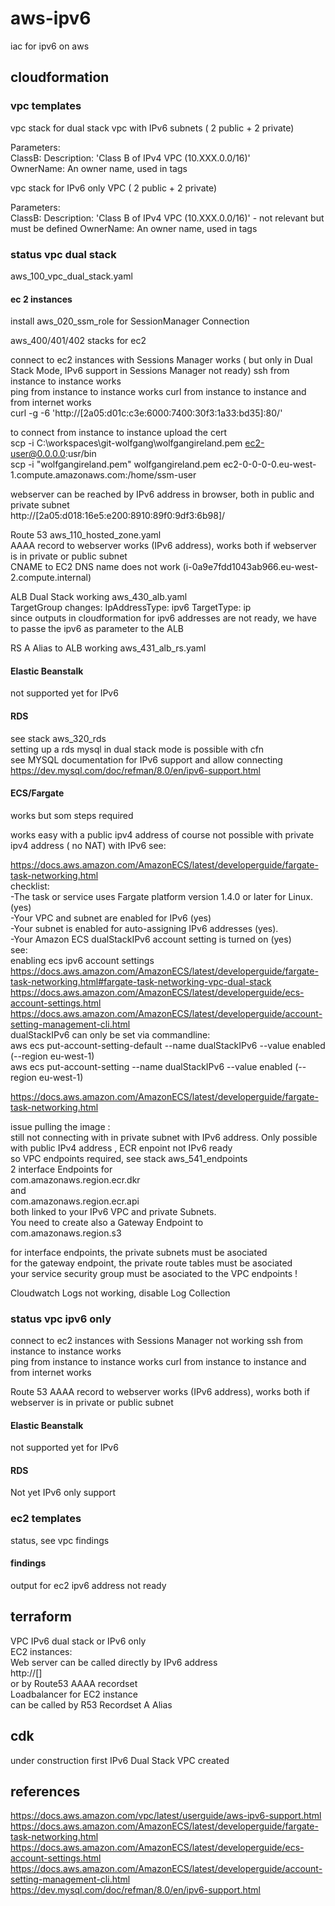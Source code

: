 # aws-ipv6
iac for ipv6 on aws
## cloudformation
### vpc templates
vpc stack for dual stack vpc with IPv6 subnets ( 2 public + 2 private)

Parameters:   
  ClassB:  Description: 'Class B of IPv4 VPC (10.XXX.0.0/16)'  
  OwnerName:   An owner name, used in tags  

vpc stack for IPv6 only VPC   ( 2 public + 2 private)

Parameters:   
  ClassB:  Description: 'Class B of IPv4 VPC (10.XXX.0.0/16)'  - not relevant but must be defined
  OwnerName:   An owner name, used in tags  

### status vpc dual stack
aws_100_vpc_dual_stack.yaml

#### ec 2 instances
install
aws_020_ssm_role for SessionManager Connection
  
aws_400/401/402 stacks for ec2 

connect to ec2 instances with Sessions Manager works ( but only in Dual Stack Mode, IPv6 support in Sessions Manager not ready)
ssh from instance to instance works   
ping from instance to instance works 
curl from instance to instance and from internet works  
curl -g -6 'http://[2a05:d01c:c3e:6000:7400:30f3:1a33:bd35]:80/'  

to connect from instance to instance upload the cert  
scp -i C:\workspaces\git-wolfgang\wolfgangireland.pem  ec2-user@0.0.0.0:usr/bin  
scp -i "wolfgangireland.pem" wolfgangireland.pem  ec2-0-0-0-0.eu-west-1.compute.amazonaws.com:/home/ssm-user  

webserver
can be reached by IPv6 address in browser, both in public and private subnet  
http://[2a05:d018:16e5:e200:8910:89f0:9df3:6b98]/

Route 53
aws_110_hosted_zone.yaml  
AAAA record to webserver works (IPv6 address), works both if webserver is in private or public subnet    
CNAME to EC2 DNS name does not work (i-0a9e7fdd1043ab966.eu-west-2.compute.internal)  

ALB Dual Stack working
aws_430_alb.yaml  
TargetGroup changes:
IpAddressType: ipv6
TargetType: ip   
  since outputs in cloudformation for ipv6 addresses are not ready, we have to passe the ipv6 as parameter to the ALB

RS A Alias to ALB working
aws_431_alb_rs.yaml  

#### Elastic Beanstalk
not supported yet for IPv6  

#### RDS
see stack aws_320_rds  
setting up a rds mysql in dual stack mode is possible with cfn  
see MYSQL documentation for IPv6 support and allow connecting  
https://dev.mysql.com/doc/refman/8.0/en/ipv6-support.html  

#### ECS/Fargate  
works but som steps required  

works easy with a public ipv4 address
of course not possible with private ipv4 address ( no NAT)
with IPv6 see:

https://docs.aws.amazon.com/AmazonECS/latest/developerguide/fargate-task-networking.html  
checklist:   
-The task or service uses Fargate platform version 1.4.0 or later for Linux. (yes)    
-Your VPC and subnet are enabled for IPv6 (yes)  
-Your subnet is enabled for auto-assigning IPv6 addresses (yes).  
-Your Amazon ECS dualStackIPv6 account setting is turned on (yes)  
see:  
enabling ecs ipv6 account settings    
https://docs.aws.amazon.com/AmazonECS/latest/developerguide/fargate-task-networking.html#fargate-task-networking-vpc-dual-stack  
https://docs.aws.amazon.com/AmazonECS/latest/developerguide/ecs-account-settings.html  
https://docs.aws.amazon.com/AmazonECS/latest/developerguide/account-setting-management-cli.html  
dualStackIPv6 can only be set via commandline:    
aws ecs put-account-setting-default --name dualStackIPv6 --value enabled (--region eu-west-1)      
aws ecs put-account-setting --name dualStackIPv6 --value enabled (--region eu-west-1)      
  
https://docs.aws.amazon.com/AmazonECS/latest/developerguide/fargate-task-networking.html  
  
issue pulling the image  :  
still not connecting with in private subnet with IPv6 address. Only possible with public IPv4 address , ECR enpoint not IPv6 ready   
so VPC endpoints required, see stack aws_541_endpoints   
2 interface Endpoints for  
com.amazonaws.region.ecr.dkr  
and  
com.amazonaws.region.ecr.api  
both linked to your IPv6 VPC and private Subnets.  
You need to create also a Gateway Endpoint to  
com.amazonaws.region.s3  

for interface endpoints, the private subnets must be asociated  
for the gateway endpoint, the private route tables must be asociated  
your service security group must be asociated to the VPC endpoints !   

Cloudwatch Logs not working, disable Log Collection 

### status vpc ipv6 only  
connect to ec2 instances with Sessions Manager not working
ssh from instance to instance works   
ping from instance to instance works 
curl from instance to instance and from internet works  

Route 53
AAAA record to webserver works (IPv6 address), works both if webserver is in private or public subnet    

#### Elastic Beanstalk
not supported yet for IPv6  

#### RDS
Not yet IPv6 only support  

### ec2 templates
status, see vpc findings

#### findings
output for ec2 ipv6 address not ready 

## terraform
VPC IPv6 dual stack or IPv6 only  
EC2 instances:  
Web server can be called directly by IPv6 address  
http://[]  
or by Route53 AAAA recordset  
Loadbalancer for EC2 instance  
can be called by R53 Recordset A Alias  
  
## cdk
under construction
first IPv6 Dual Stack VPC created  

## references  
https://docs.aws.amazon.com/vpc/latest/userguide/aws-ipv6-support.html    
https://docs.aws.amazon.com/AmazonECS/latest/developerguide/fargate-task-networking.html  
https://docs.aws.amazon.com/AmazonECS/latest/developerguide/ecs-account-settings.html  
https://docs.aws.amazon.com/AmazonECS/latest/developerguide/account-setting-management-cli.html  
https://dev.mysql.com/doc/refman/8.0/en/ipv6-support.html   